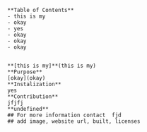 
    **Table of Contents**
    - this is my
    - okay
    - yes 
    - okay
    - okay
    - okay


    **[this is my]**(this is my)
    **Purpose**
    [okay](okay)
    **Instalization**
    yes 
    **Contribution**
    jfjfj
    **undefined**
    ## For more information contact  fjd
    ## add image, website url, built, licenses

